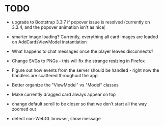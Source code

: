 TODO
====

- upgrade to Bootstrap 3.3.7 if popover issue is resolved (currently on 3.3.4, and the popover animation isn't as nice)

- smarter image loading?  Currently, everything all card images are loaded on AddCardsViewModel instantiation

- What happens to chat messages once the player leaves disconnects?

- Change SVGs to PNGs - this will fix the strange resizing in Firefox

- Figure out how events from the server should be handled - right now the handlers are scattered throughout the app

- Better organize the "ViewModel" vs "Model" classes

- Make currently dragged card always appear on top

- change default scroll to be closer so that we don't start all the way zoomed out

- detect non-WebGL browser, show message